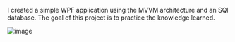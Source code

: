
I created a simple WPF application using the MVVM architecture and an SQl database. The goal of this project is to practice the knowledge learned.

![image](https://user-images.githubusercontent.com/65893401/197409037-f4a5f267-4cab-4d0f-8340-b2bea61c66d8.png)


